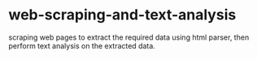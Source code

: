 # web-scraping-and-text-analysis
scraping web pages to extract the required data using html parser, then perform text analysis on the extracted data.
